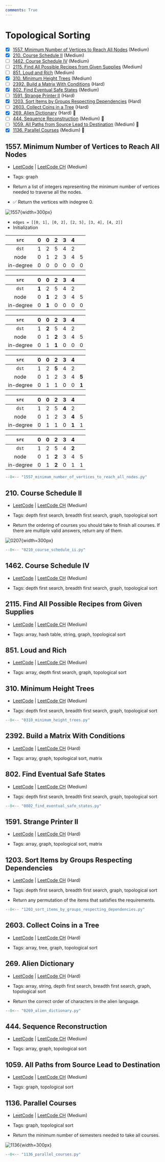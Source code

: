 ```yaml
---
comments: True
---
```


# Topological Sorting

- [x] [1557. Minimum Number of Vertices to Reach All Nodes](https://leetcode.cn/problems/minimum-number-of-vertices-to-reach-all-nodes/) (Medium)
- [x] [210. Course Schedule II](https://leetcode.cn/problems/course-schedule-ii/) (Medium)
- [ ] [1462. Course Schedule IV](https://leetcode.cn/problems/course-schedule-iv/) (Medium)
- [ ] [2115. Find All Possible Recipes from Given Supplies](https://leetcode.cn/problems/find-all-possible-recipes-from-given-supplies/) (Medium)
- [ ] [851. Loud and Rich](https://leetcode.cn/problems/loud-and-rich/) (Medium)
- [x] [310. Minimum Height Trees](https://leetcode.cn/problems/minimum-height-trees/) (Medium)
- [ ] [2392. Build a Matrix With Conditions](https://leetcode.cn/problems/build-a-matrix-with-conditions/) (Hard)
- [x] [802. Find Eventual Safe States](https://leetcode.cn/problems/find-eventual-safe-states/) (Medium)
- [ ] [1591. Strange Printer II](https://leetcode.cn/problems/strange-printer-ii/) (Hard)
- [x] [1203. Sort Items by Groups Respecting Dependencies](https://leetcode.cn/problems/sort-items-by-groups-respecting-dependencies/) (Hard)
- [ ] [2603. Collect Coins in a Tree](https://leetcode.cn/problems/collect-coins-in-a-tree/) (Hard)
- [x] [269. Alien Dictionary](https://leetcode.cn/problems/alien-dictionary/) (Hard) 👑
- [ ] [444. Sequence Reconstruction](https://leetcode.cn/problems/sequence-reconstruction/) (Medium) 👑
- [ ] [1059. All Paths from Source Lead to Destination](https://leetcode.cn/problems/all-paths-from-source-lead-to-destination/) (Medium) 👑
- [x] [1136. Parallel Courses](https://leetcode.cn/problems/parallel-courses/) (Medium) 👑

## 1557. Minimum Number of Vertices to Reach All Nodes

-   [LeetCode](https://leetcode.com/problems/minimum-number-of-vertices-to-reach-all-nodes/) | [LeetCode CH](https://leetcode.cn/problems/minimum-number-of-vertices-to-reach-all-nodes/) (Medium)

-   Tags: graph
-   Return a list of integers representing the minimum number of vertices needed to traverse all the nodes.
-   ✅ Return the vertices with indegree 0.

![1557](../assets/1557.png){width=300px}

-   `edges = [[0, 1], [0, 2], [2, 5], [3, 4], [4, 2]]`
-   Initialization

|   `src`   |  0  |  0  |  2  |  3  |  4  |     |
| :-------: | :-: | :-: | :-: | :-: | :-: | :-: |
|   `dst`   |  1  |  2  |  5  |  4  |  2  |     |
|   node    |  0  |  1  |  2  |  3  |  4  |  5  |
| in-degree |  0  |  0  |  0  |  0  |  0  |  0  |

|   `src`   |   0   |   0   |  2  |  3  |  4  |     |
| :-------: | :---: | :---: | :-: | :-: | :-: | :-: |
|   `dst`   | **1** |   2   |  5  |  4  |  2  |     |
|   node    |   0   | **1** |  2  |  3  |  4  |  5  |
| in-degree |   0   | **1** |  0  |  0  |  0  |  0  |

|   `src`   |  0  |   0   |   2   |  3  |  4  |     |
| :-------: | :-: | :---: | :---: | :-: | :-: | :-: |
|   `dst`   |  1  | **2** |   5   |  4  |  2  |     |
|   node    |  0  |   1   | **2** |  3  |  4  |  5  |
| in-degree |  0  |   1   | **1** |  0  |  0  |  0  |

|   `src`   |  0  |  0  |   2   |  3  |  4  |       |
| :-------: | :-: | :-: | :---: | :-: | :-: | :---: |
|   `dst`   |  1  |  2  | **5** |  4  |  2  |       |
|   node    |  0  |  1  |   2   |  3  |  4  | **5** |
| in-degree |  0  |  1  |   1   |  0  |  0  | **1** |

|   `src`   |  0  |  0  |  2  |   3   |   4   |     |
| :-------: | :-: | :-: | :-: | :---: | :---: | :-: |
|   `dst`   |  1  |  2  |  5  | **4** |   2   |     |
|   node    |  0  |  1  |  2  |   3   | **4** |  5  |
| in-degree |  0  |  1  |  1  |   0   | **1** |  1  |

|   `src`   |  0  |  0  |   2   |  3  |   4   |     |
| :-------: | :-: | :-: | :---: | :-: | :---: | :-: |
|   `dst`   |  1  |  2  |   5   |  4  | **2** |     |
|   node    |  0  |  1  | **2** |  3  |   4   |  5  |
| in-degree |  0  |  1  | **2** |  0  |   1   |  1  |

```python title="1557. Minimum Number of Vertices to Reach All Nodes - Python Solution"
--8<-- "1557_minimum_number_of_vertices_to_reach_all_nodes.py"
```

## 210. Course Schedule II

-   [LeetCode](https://leetcode.com/problems/course-schedule-ii/) | [LeetCode CH](https://leetcode.cn/problems/course-schedule-ii/) (Medium)

-   Tags: depth first search, breadth first search, graph, topological sort
-   Return the ordering of courses you should take to finish all courses. If there are multiple valid answers, return any of them.

![0207](../assets/0207.png){width=300px}

```python title="210. Course Schedule II - Python Solution"
--8<-- "0210_course_schedule_ii.py"
```

## 1462. Course Schedule IV

-   [LeetCode](https://leetcode.com/problems/course-schedule-iv/) | [LeetCode CH](https://leetcode.cn/problems/course-schedule-iv/) (Medium)

-   Tags: depth first search, breadth first search, graph, topological sort

## 2115. Find All Possible Recipes from Given Supplies

-   [LeetCode](https://leetcode.com/problems/find-all-possible-recipes-from-given-supplies/) | [LeetCode CH](https://leetcode.cn/problems/find-all-possible-recipes-from-given-supplies/) (Medium)

-   Tags: array, hash table, string, graph, topological sort

## 851. Loud and Rich

-   [LeetCode](https://leetcode.com/problems/loud-and-rich/) | [LeetCode CH](https://leetcode.cn/problems/loud-and-rich/) (Medium)

-   Tags: array, depth first search, graph, topological sort

## 310. Minimum Height Trees

-   [LeetCode](https://leetcode.com/problems/minimum-height-trees/) | [LeetCode CH](https://leetcode.cn/problems/minimum-height-trees/) (Medium)

-   Tags: depth first search, breadth first search, graph, topological sort

```python title="310. Minimum Height Trees - Python Solution"
--8<-- "0310_minimum_height_trees.py"
```

## 2392. Build a Matrix With Conditions

-   [LeetCode](https://leetcode.com/problems/build-a-matrix-with-conditions/) | [LeetCode CH](https://leetcode.cn/problems/build-a-matrix-with-conditions/) (Hard)

-   Tags: array, graph, topological sort, matrix

## 802. Find Eventual Safe States

-   [LeetCode](https://leetcode.com/problems/find-eventual-safe-states/) | [LeetCode CH](https://leetcode.cn/problems/find-eventual-safe-states/) (Medium)

-   Tags: depth first search, breadth first search, graph, topological sort

```python title="802. Find Eventual Safe States - Python Solution"
--8<-- "0802_find_eventual_safe_states.py"
```

## 1591. Strange Printer II

-   [LeetCode](https://leetcode.com/problems/strange-printer-ii/) | [LeetCode CH](https://leetcode.cn/problems/strange-printer-ii/) (Hard)

-   Tags: array, graph, topological sort, matrix

## 1203. Sort Items by Groups Respecting Dependencies

-   [LeetCode](https://leetcode.com/problems/sort-items-by-groups-respecting-dependencies/) | [LeetCode CH](https://leetcode.cn/problems/sort-items-by-groups-respecting-dependencies/) (Hard)

-   Tags: depth first search, breadth first search, graph, topological sort
-   Return any permutation of the items that satisfies the requirements.

```python title="1203. Sort Items by Groups Respecting Dependencies - Python Solution"
--8<-- "1203_sort_items_by_groups_respecting_dependencies.py"
```

## 2603. Collect Coins in a Tree

-   [LeetCode](https://leetcode.com/problems/collect-coins-in-a-tree/) | [LeetCode CH](https://leetcode.cn/problems/collect-coins-in-a-tree/) (Hard)

-   Tags: array, tree, graph, topological sort

## 269. Alien Dictionary

-   [LeetCode](https://leetcode.com/problems/alien-dictionary/) | [LeetCode CH](https://leetcode.cn/problems/alien-dictionary/) (Hard)

-   Tags: array, string, depth first search, breadth first search, graph, topological sort
-   Return the correct order of characters in the alien language.

```python title="269. Alien Dictionary - Python Solution"
--8<-- "0269_alien_dictionary.py"
```

## 444. Sequence Reconstruction

-   [LeetCode](https://leetcode.com/problems/sequence-reconstruction/) | [LeetCode CH](https://leetcode.cn/problems/sequence-reconstruction/) (Medium)

-   Tags: array, graph, topological sort

## 1059. All Paths from Source Lead to Destination

-   [LeetCode](https://leetcode.com/problems/all-paths-from-source-lead-to-destination/) | [LeetCode CH](https://leetcode.cn/problems/all-paths-from-source-lead-to-destination/) (Medium)

-   Tags: graph, topological sort

## 1136. Parallel Courses

-   [LeetCode](https://leetcode.com/problems/parallel-courses/) | [LeetCode CH](https://leetcode.cn/problems/parallel-courses/) (Medium)

-   Tags: graph, topological sort
-   Return the minimum number of semesters needed to take all courses.

![1136](../assets/1136.png){width=300px}

```python title="1136. Parallel Courses - Python Solution"
--8<-- "1136_parallel_courses.py"
```
